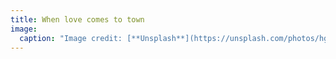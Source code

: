```yaml
---
title: When love comes to town
image:
  caption: "Image credit: [**Unsplash**](https://unsplash.com/photos/hgFddoULkHs)"
---
```

